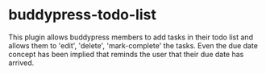 # buddypress-todo-list
This plugin allows buddypress members to add tasks in their todo list and allows them to 'edit', 'delete', 'mark-complete' the tasks. Even the due date concept has been implied that reminds the user that their due date has arrived.
